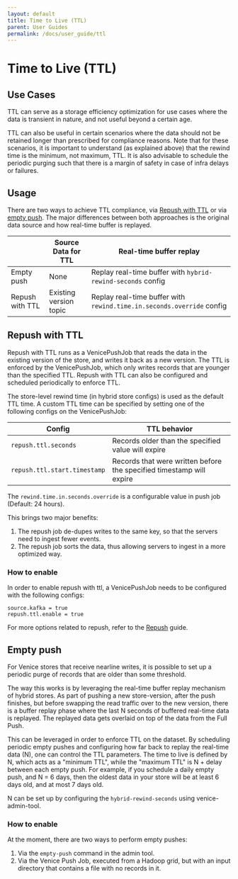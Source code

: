 ```yaml
---
layout: default
title: Time to Live (TTL)
parent: User Guides
permalink: /docs/user_guide/ttl
---
```


# Time to Live (TTL)

## Use Cases
TTL can serve as a storage efficiency optimization for use cases where the data is transient in nature, and not useful
beyond a certain age.

TTL can also be useful in certain scenarios where the data should not be retained longer than prescribed for compliance
reasons. Note that for these scenarios, it is important to understand (as explained above) that the rewind time is the 
minimum, not maximum, TTL. It is also advisable to schedule the periodic purging such that there is a margin of safety 
in case of infra delays or failures.

## Usage
There are two ways to achieve TTL compliance, via [Repush with TTL](#repush-with-ttl) or via [empty push](#empty-push).
The major differences between both approaches is the original data source and how real-time buffer is replayed.

|                 | Source Data for TTL    | Real-time buffer replay                                               |
|-----------------|------------------------|-----------------------------------------------------------------------|
| Empty push      | None                   | Replay real-time buffer with `hybrid-rewind-seconds` config           |
| Repush with TTL | Existing version topic | Replay real-time buffer with `rewind.time.in.seconds.override` config |

## Repush with TTL
Repush with TTL runs as a VenicePushJob that reads the data in the existing version of the store,  and writes it back as
a new version. The TTL is enforced by the VenicePushJob, which only writes records that are younger than the specified
TTL. Repush with TTL can also be configured and scheduled periodically to enforce TTL.

The store-level rewind time (in hybrid store configs) is used as the default TTL time. A custom TTL time can be
specified by setting one of the following configs on the VenicePushJob:

| Config                       | TTL behavior                                                         |
|------------------------------|----------------------------------------------------------------------|
| `repush.ttl.seconds`         | Records older than the specified value will expire                   |
| `repush.ttl.start.timestamp` | Records that were written before the specified timestamp will expire |

The `rewind.time.in.seconds.override` is a configurable value in push job (Default: 24 hours).

This brings two major benefits:
1. The repush job de-dupes writes to the same key, so that the servers need to ingest fewer events.
2. The repush job sorts the data, thus allowing servers to ingest in a more optimized way.

### How to enable
In order to enable repush with ttl, a VenicePushJob needs to be configured with the following configs:
```
source.kafka = true
repush.ttl.enable = true
```
For more options related to repush, refer to the [Repush](../ops_guide/repush.md) guide.

## Empty push
For Venice stores that receive nearline writes, it is possible to set up a periodic purge of records that are older than
some threshold.

The way this works is by leveraging the real-time buffer replay mechanism of hybrid stores. As part of pushing a new
store-version, after the push finishes, but before swapping the read traffic over to the new version, there is a buffer
replay phase where the last N seconds of buffered real-time data is replayed. The replayed data gets overlaid on top of
the data from the Full Push.

This can be leveraged in order to enforce TTL on the dataset. By scheduling periodic empty pushes and configuring how far back to replay the real-time data (N), one can control the
TTL parameters. The time to live is defined by N, which acts as a "minimum TTL", while the "maximum TTL" is N + delay
between each empty push. For example, if you schedule a daily empty push, and N = 6 days, then the oldest data in your
store will be at least 6 days old, and at most 7 days old.

N can be set up by configuring the `hybrid-rewind-seconds` using venice-admin-tool.

### How to enable
At the moment, there are two ways to perform empty pushes:
1. Via the `empty-push` command in the admin tool.
2. Via the Venice Push Job, executed from a Hadoop grid, but with an input directory that contains a file with no
   records in it.
